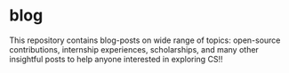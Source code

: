 # blog
This repository contains blog-posts on wide range of topics: open-source contributions, internship experiences, scholarships, and many other insightful posts to help anyone interested in exploring CS!!
